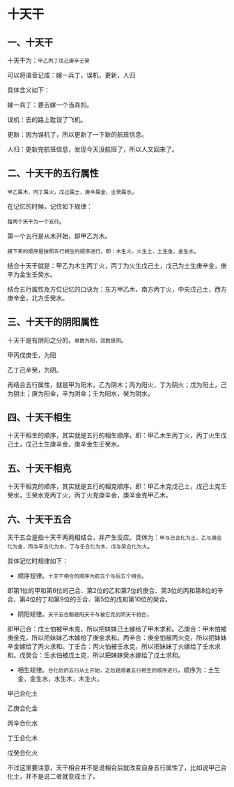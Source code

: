 # 十天干
## 一、十天干
十天干为：`甲乙丙丁戊己庚辛壬癸`

可以将谐音记成：嫁一兵丁，误机，更新，人归

具体含义如下：

嫁一兵丁：要去嫁一个当兵的。

误机：去的路上耽误了飞机。

更新：因为误机了，所以更新了一下新的航班信息。

人归：更新完航班信息，发现今天没航班了，所以人又回来了。

## 二、十天干的五行属性

`甲乙属木，丙丁属火，戊己属土，庚辛属金，壬癸属水`。

在记忆的时候，记住如下规律：

`每两个天干为一个五行`。

第一个五行是从木开始，即甲乙为木。

`接下来的顺序是按照五行相生的顺序进行，即：木生火，火生土，土生金，金生水`。

结合十天干就是：甲乙为木生丙丁火，丙丁为火生戊己土，戊己为土生庚辛金，庚辛为金生壬癸水。

结合五行属性及方位记忆的口诀为：东方甲乙木，南方丙丁火，中央戊己土，西方庚辛金，北方壬癸水。

## 三、十天干的阴阳属性

十天干是有阴阳之分的，`单数为阳，双数是阴`。

甲丙戊庚壬，为阳

乙丁己辛癸，为阴。

再结合五行属性，就是甲为阳木，乙为阴木；丙为阳火，丁为阴火；戊为阳土，己为阴土；庚为阳金，辛为阴金；壬为阳水，癸为阴水。

## 四、十天干相生

十天干相生的顺序，其实就是五行的相生顺序，即：甲乙木生丙丁火，丙丁火生戊己土，戊己土生庚辛金，庚辛金生壬癸水。

## 五、十天干相克

十天干相克的顺序，其实就是五行的相克顺序，即：甲乙木克戊己土，戊己土克壬癸水，壬癸水克丙丁火，丙丁火克庚辛金，庚辛金克甲乙木。

## 六、十天干五合

天干五合是指十天干两两相结合，并产生反应。具体为：`甲与己合化为土，乙与庚合化为金，丙与辛合化为水，丁与壬合化为木，戊与癸合化为火`。

具体记忆时规律如下：

- 顺序规律。`十天干相合的顺序为前五个与后五个相合`。

即第1位的甲和第6位的己合、第2位的乙和第7位的庚合、第3位的丙和第8位的辛合、第4位的丁和第9位的壬合、第5位的戊和第10位的癸合。

- 阴阳规律。`天干五合都是阳天干与被它克的阴天干相合`，

即甲己合：戊土怕被甲木克，所以把妹妹己土嫁给了甲木求和。乙庚合：甲木怕被庚金克，所以把妹妹乙木嫁给了庚金求和。丙辛合：庚金怕被丙火克，所以把妹妹辛金嫁给了丙火求和。丁壬合：丙火怕被壬水克，所以把妹妹丁火嫁给了壬水求和。戊癸合：壬水怕被戊土克，所以把妹妹癸水嫁给了戊土求和。

- 相生规律。`合化后的五行从土开始，之后是顺着五行相生的顺序进行`，顺序为：土生金，金生水，水生木，木生火。

甲己合化土

乙庚合化金

丙辛合化水

丁壬合化木

戊癸合化火     

不过这里要注意，天干相合并不是说相合后就改变自身五行属性了，比如说甲己合化土，并不是说二者就变成土了。